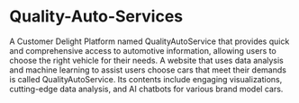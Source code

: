 # Quality-Auto-Services
A Customer Delight Platform named QualityAutoService that provides quick and comprehensive access to automotive information, allowing users to choose the right vehicle for their needs. A website that uses data analysis and machine learning to assist users choose cars that meet their demands is called QualityAutoService. Its contents include engaging visualizations, cutting-edge data analysis, and AI chatbots for various brand model cars. 
